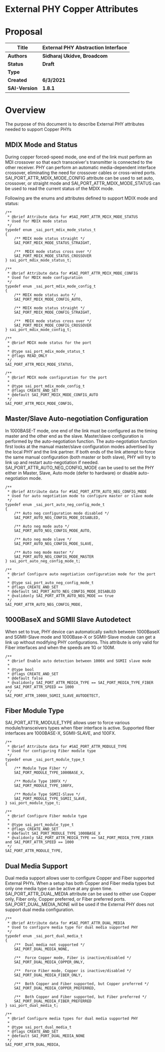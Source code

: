 # External PHY Copper Attributes

# Proposal

| **Title** | **External PHY Abstraction Interface** |
| --- | --- |
| **Authors** | **Sidharaj Ukidve, Broadcom** |
| **Status** | **Draft** |
| **Type** |  |
| **Created** | **6/3/2021** |
| **SAI-Version** | **1.8.1** |

# Overview

The purpose of this document is to describe External PHY attributes needed to support Copper PHYs

## MDIX Mode and Status

During copper forced-speed mode, one end of the link must perform an MDI crossover so that each transceiver&#39;s transmitter is connected to the other receiver. PHY can perform an automatic media-dependent interface crossover, eliminating the need for crossover cables or cross-wired ports. SAI\_PORT\_ATTR\_MDIX\_MODE\_CONFIG attribute can be used to set auto, crossover, or straight mode and SAI\_PORT\_ATTR\_MDIX\_MODE\_STATUS can be used to read the current status of the MDIX mode.

Following are the enums and attributes defined to support MDIX mode and status:
```
/**
 * @brief Attribute data for #SAI_PORT_ATTR_MDIX_MODE_STATUS
 * Used for MDIX mode status
 */
typedef enum _sai_port_mdix_mode_status_t
{
    /** MDIX mode status straight */
    SAI_PORT_MDIX_MODE_STATUS_STRAIGHT,

    /**  MDIX mode status cross over */
    SAI_PORT_MDIX_MODE_STATUS_CROSSOVER
} sai_port_mdix_mode_status_t;

/**
 * @brief Attribute data for #SAI_PORT_ATTR_MDIX_MODE_CONFIG
 * Used for MDIX mode configuration
 */
typedef enum _sai_port_mdix_mode_config_t
{
    /** MDIX mode status auto */
    SAI_PORT_MDIX_MODE_CONFIG_AUTO,

    /** MDIX mode status straight */
    SAI_PORT_MDIX_MODE_CONFIG_STRAIGHT,

    /**  MDIX mode status cross over */
    SAI_PORT_MDIX_MODE_CONFIG_CROSSOVER
} sai_port_mdix_mode_config_t;

/**
 * @brief MDIX mode status for the port
 *
 * @type sai_port_mdix_mode_status_t
 * @flags READ_ONLY
 */
SAI_PORT_ATTR_MDIX_MODE_STATUS,

/**
 * @brief MDIX mode configuration for the port
 *
 * @type sai_port_mdix_mode_config_t
 * @flags CREATE_AND_SET
 * @default SAI_PORT_MDIX_MODE_CONFIG_AUTO
 */
SAI_PORT_ATTR_MDIX_MODE_CONFIG,

```
## Master/Slave Auto-negotiation Configuration

In 1000BASE-T mode, one end of the link must be configured as the timing master and the other end as the slave. Master/slave configuration is performed by the auto-negotiation function. The auto-negotiation function first looks at the manual master/slave configuration modes advertised by the local PHY and the link partner. If both ends of the link attempt to force the same manual configuration (both master or both slave), PHY will try to link up and restart auto-negotiation if needed. SAI\_PORT\_ATTR\_AUTO\_NEG\_CONFIG\_MODE can be used to set the PHY either in Master, Slave, Auto mode (defer to hardware) or disable auto-negotiation mode.

```
/**
 * @brief Attribute data for #SAI_PORT_ATTR_AUTO_NEG_CONFIG_MODE
 * Used for auto negotiation mode to configure master or slave mode
 */
typedef enum _sai_port_auto_neg_config_mode_t
{
    /** Auto neg configuration mode disabled */
    SAI_PORT_AUTO_NEG_CONFIG_MODE_DISABLED,

    /** Auto neg mode auto */
    SAI_PORT_AUTO_NEG_CONFIG_MODE_AUTO,

    /** Auto neg mode slave */
    SAI_PORT_AUTO_NEG_CONFIG_MODE_SLAVE,

    /** Auto neg mode master */
    SAI_PORT_AUTO_NEG_CONFIG_MODE_MASTER
} sai_port_auto_neg_config_mode_t;

/**
 * @brief Configure auto negotiation configuration mode for the port
 *
 * @type sai_port_auto_neg_config_mode_t
 * @flags CREATE_AND_SET
 * @default SAI_PORT_AUTO_NEG_CONFIG_MODE_DISABLED
 * @validonly SAI_PORT_ATTR_AUTO_NEG_MODE == true
 */
SAI_PORT_ATTR_AUTO_NEG_CONFIG_MODE,
```
## 1000BaseX and SGMII Slave Autodetect

When set to true, PHY device can automatically switch between 1000BaseX and SGMII-Slave mode and 1000Base-X or SGMII-Slave module can get a link up without modifying PHY configurations. This attribute is only valid for Fiber interfaces and when the speeds are 1G or 100M.

```
/**
 * @brief Enable auto detection between 1000X and SGMII slave mode
 *
 * @type bool
 * @flags CREATE_AND_SET
 * @default false
 * @validonly SAI_PORT_ATTR_MEDIA_TYPE == SAI_PORT_MEDIA_TYPE_FIBER and SAI_PORT_ATTR_SPEED == 1000
 */
SAI_PORT_ATTR_1000X_SGMII_SLAVE_AUTODETECT,

```

## Fiber Module Type

SAI_PORT_ATTR_MODULE_TYPE allows user to force various module/transceivers types when fiber interface is active. Supported fiber interfaces are 1000BASE-X, SGMII-SLAVE, and 100FX.

```
/**
 * @brief Attribute data for #SAI_PORT_ATTR_MODULE_TYPE
 * Used for configuring Fiber module type
 */
typedef enum _sai_port_module_type_t
{
    /** Module Type Fiber */
    SAI_PORT_MODULE_TYPE_1000BASE_X,

    /** Module Type 100FX */
    SAI_PORT_MODULE_TYPE_100FX,

    /** Module Type SGMII-Slave */
    SAI_PORT_MODULE_TYPE_SGMII_SLAVE,
} sai_port_module_type_t;

/**
 * @brief Configure Fiber module type
 *
 * @type sai_port_module_type_t
 * @flags CREATE_AND_SET
 * @default SAI_PORT_MODULE_TYPE_1000BASE_X
 * @validonly SAI_PORT_ATTR_MEDIA_TYPE == SAI_PORT_MEDIA_TYPE_FIBER and SAI_PORT_ATTR_SPEED == 1000
 */
SAI_PORT_ATTR_MODULE_TYPE,

```

## Dual Media Support

Dual media support allows user to configure Copper and Fiber supported External PHYs. When a setup has both Copper and Fiber media types but only one media type can be active at any given time. SAI_PORT_ATTR_DUAL_MEDIA attribute can be used to either use Copper only, Fiber only, Copper preferred, or Fiber preferred ports. SAI_PORT_DUAL_MEDIA_NONE will be used if the External PHY does not support dual media configuration.

```
/**
 * @brief Attribute data for #SAI_PORT_ATTR_DUAL_MEDIA
 * Used to configure media type for dual media supported PHY
 */
typedef enum _sai_port_dual_media_t
{
    /**  Dual media not supported */
    SAI_PORT_DUAL_MEDIA_NONE,

    /**  Force Copper mode, Fiber is inactive/disabled */
    SAI_PORT_DUAL_MEDIA_COPPER_ONLY,

    /**  Force Fiber mode, Copper is inactive/disabled */
    SAI_PORT_DUAL_MEDIA_FIBER_ONLY,

    /**  Both Copper and Fiber supported, but Copper preferred */
    SAI_PORT_DUAL_MEDIA_COPPER_PREFERRED,

    /**  Both Copper and Fiber supported, but Fiber preferred */
    SAI_PORT_DUAL_MEDIA_FIBER_PREFERRED
} sai_port_dual_media_t;

/**
 * @brief Configure media types for dual media supported PHY
 *
 * @type sai_port_dual_media_t
 * @flags CREATE_AND_SET
 * @default SAI_PORT_DUAL_MEDIA_NONE
 */
SAI_PORT_ATTR_DUAL_MEDIA,

```
